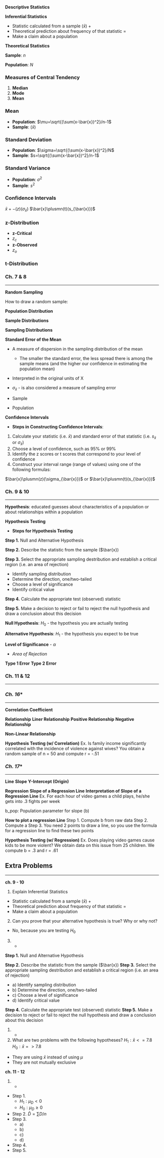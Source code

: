 
**Descriptive Statistics**

**Inferential Statistics**
- Statistic calculated from a sample ($\bar{x}$) +
- Theoretical prediction about frequency of that statistic =
- Make a claim about a population
  
**Theoretical Statistics**


**Sample**: $n$

**Population**: $N$

### **Measures of Central Tendency**
1. **Median**
2. **Mode**
3. **Mean**

### **Mean**
- **Population**: $\mu=\sqrt{(\sum(x-\bar{x})^2}/n-1$
- **Sample**: $(\bar{x})$

### **Standard Deviation**
- **Population**: $\sigma=\sqrt{(\sum(x-\bar{x})^2}/N$
- **Sample**: $s=\sqrt{(\sum(x-\bar{x})^2}/n-1$

### **Standard Variance**
- **Population**: $\sigma^2$
- **Sample**: $s^2$

### **Confidence Intervals**
$\bar{x}+-(z)(\sigma_{\bar{x}})$
$\bar{x}\plusmn(t)(s_{\bar{x}})$


### **z-Distribution**
- **z-Critical**
- $z_c$
- **z-Observed**
- $z_o$

### **t-Distribution**




### **Ch. 7 & 8**
---

**Random Sampling**

How to draw a random sample:

**Population Distribution**

**Sample Distributions**

**Sampling Distributions**

**Standard Error of the Mean**
- A measure of dispersion in the sampling distribution of the mean
  - The smaller the standard error, the less spread there is among the sample means (and the higher our confidence in estimating the population mean)
- Interpreted in the original units of X
- $\sigma_{\bar{x}}$ - is also considered a measure of sampling error

- Sample
- Population


**Confidence Intervals**
- **Steps in Constructing Confidence Intervals**:
1. Calculate your statistic (i.e. $\bar{x}$) and standard error of that statistic (i.e. $s_{\bar{x}}$ or $\sigma_{\bar{x}}$)
2. Choose a level of confidence, such as 95% or 99%
3. Identify the z scores or t scores that correspond to your level of confidence
4. Construct your interval range (range of values) using one of the following formulas:

$\bar{x}\plusmn(z)(\sigma_{\bar{x}})$ or $\bar{x}\plusmn(t)(s_{\bar{x}})$

### **Ch. 9 & 10**
---
**Hypothesis**: educated guesses about characteristics of a population or about relationships within a population

**Hypothesis Testing**
- **Steps for Hypothesis Testing**

**Step 1.** Null and Alternative Hypothesis

**Step 2.** Describe the statistic from the sample ($\bar{x})

**Step 3.** Select the appropriate sampling destribution and establish a critical region (i.e. an area of rejection)

-  Identify sampling distribution
-  Determine the direction, one/two-tailed
-  Choose a level of significance
-  Identify critical value

**Step 4.** Calculate the appropriate test (observed) statistic

**Step 5.** Make a decision to reject or fail to reject the null hypothesis and draw a conclusion about this decision

**Null Hypothesis**: $H_0$ - the hypothesis you are actually testing

**Alternative Hypothesis**: $H_1$ - the hypothesis you expect to be true

**Level of Significance** - $\alpha$
- *Area of Rejection*

**Type 1 Error**
**Type 2 Error**

### **Ch. 11 & 12**
---
### *Ch. 16**
---
**Correlation Coefficient**

**Relationship**
**Liner Relationship**
**Positive Relationship**
**Negative Relationship**

**Non-Linear Relationship**

**Hypothesis Testing (w/ Correlation)**
Ex.
Is family income significantly correlated with the incidence of violence against wives? You obtain a random sample of n = 50 and compute r = -.51

### *Ch. 17**
---
**Line**
**Slope**
**Y-Intercept (Origin)**

**Regression**
**Slope of a Regression Line**
**Interpretation of Slope of a Regression Line**
Ex.
For each hour of video games a child plays, he/she gets into .3 fights per week

b_pop: Population parameter for slope (b)

**How to plot a regression Line**
Step 1. Compute b from raw data
Step 2. Compute a
Step 3. You need 2 points to draw a line, so you use the formula for a regression line to find these two points

**Hypothesis Testing (w/ Regression)**
Ex.
Does playing video games cause kids to be more violent? We obtain data on this issue from 25 children. We compute b = .3 and r = .61
## **Extra Problems**
---
**ch. 9 - 10**
1. Explain Inferential Statistics
- Statistic calculated from a sample ($\bar{x}$) +
- Theoretical prediction about frequency of that statistic =
- Make a claim about a population
2. Can you prove that your alternative hypothesis is true? Why or why not?
- No, because you are testing $H_0$
3. - 
**Step 1.** Null and Alternative Hypothesis

**Step 2.** Describe the statistic from the sample ($\bar{x})
**Step 3.** Select the appropriate sampling destribution and establish a critical region (i.e. an area of rejection)
- a) Identify sampling distribution
- b) Determine the direction, one/two-tailed
- c) Choose a level of significance
- d) Identify critical value

**Step 4.** Calculate the appropriate test (observed) statistic
**Step 5.** Make a decision to reject or fail to reject the null hypothesis and draw a conclusion about this decision
1. -
2. What are two problems with the following hypotheses?
   $H_1: \bar{x}<=7.8$
   $H_0: \bar{x}=>7.8$
- They are using $\bar{x}$ instead of using $\mu$
- They are not mutually exclusive

**ch. 11 - 12**
1. -
- Step 1.
  - $H_1: \mu_D < 0$
  - $H_0: \mu_D \geq 0$
- Step 2. $\bar{D}={\sum{D}}/n$
- Step 3.
  - a)
  - b)
  - c)
  - d)
- Step 4.
- Step 5.